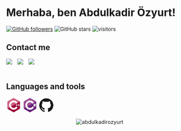 # Merhaba, ben Abdulkadir Özyurt!


[![GitHub followers](https://img.shields.io/github/followers/abdulkadirozyurt?style=social)](https://github.com/abdulkadirozyurt?tab=followers)
![GitHub stars](https://img.shields.io/github/stars/abdulkadirozyurt?style=social)
![visitors](https://img.shields.io/badge/dynamic/json?color=informational&label=Profile%20views&query=value&url=https%3A%2F%2Fapi.countapi.xyz%2Fhit%2Fabdulkadirozyurt.abdulkadirozyurt%2Freadme)

## Contact me
<p>
  <a href="mailto:abdulkadir.ozyurt@gmail.com"><img width="30px" align="left" src="https://cdn.jsdelivr.net/npm/simple-icons@v3/icons/gmail.svg" /></a>
  <a href="https://www.linkedin.com/in/abdulkadirozyurt/"><img width="30px" align="left" src="https://cdn.jsdelivr.net/npm/simple-icons@v3/icons/linkedin.svg" /></a>
  <a href="https://www.instagram.com/abdulkadir.ozyurt6161/"><img width="30px" align="left" src="https://cdn.jsdelivr.net/npm/simple-icons@v3/icons/instagram.svg" /></a>
</p>

<br />
<br />

## Languages and tools
<p align="left">
 <!-- <img src="https://raw.githubusercontent.com/devicons/devicon/master/icons/java/java-original-wordmark.svg" width="40" height="40" /> -->
  <!-- <img src="https://raw.githubusercontent.com/devicons/devicon/master/icons/python/python-original.svg" width="40" height="40" />     -->
  <!-- <img src="https://upload.wikimedia.org/wikipedia/commons/thumb/5/53/OpenCV_Logo_with_text.png/195px-OpenCV_Logo_with_text.png" alt="drawing" width="40" height="40"/> -->
  <img src="https://raw.githubusercontent.com/devicons/devicon/00f02ef57fb7601fd1ddcc2fe6fe670fef3ae3e4/icons/cplusplus/cplusplus-original.svg" width="40" height="40" />
  <img src="https://raw.githubusercontent.com/devicons/devicon/master/icons//csharp/csharp-original.svg" width="40" height="40" />
  <img src="https://raw.githubusercontent.com/devicons/devicon/master/icons/github/github-original.svg" width="40" height="40" />
 <!--  <img src="https://github.com/devicons/devicon/blob/master/icons/spring/spring-original.svg" width="40" height="40" />  -->
 <!-- <img src="https://github.com/devicons/devicon/blob/master/icons/postgresql/postgresql-original.svg" width="40" height="40" />  -->


</p>

<p align="center">
  <img src="https://github-readme-stats.vercel.app/api/top-langs?username=abdulkadirozyurt&show_icons=true&locale=en&layout=compact" alt="abdulkadirozyurt" />
</p>
